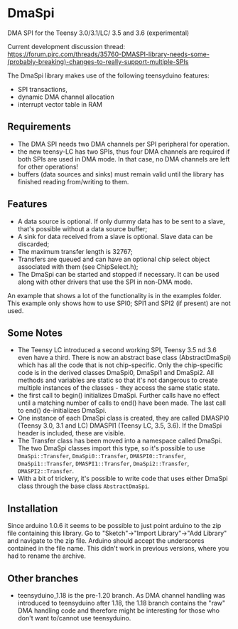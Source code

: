 DmaSpi
======

DMA SPI for the Teensy 3.0/3.1/LC/ 3.5 and 3.6 (experimental)

Current development discussion thread: https://forum.pjrc.com/threads/35760-DMASPI-library-needs-some-(probably-breaking)-changes-to-really-support-multiple-SPIs

The DmaSpi library makes use of the following teensyduino features:
- SPI transactions,
- dynamic DMA channel allocation
- interrupt vector table in RAM

Requirements
--
- The DMA SPI needs two DMA channels per SPI peripheral for operation.
- the new teensy-LC has two SPIs, thus four DMA channels are required if both SPIs are used in DMA mode.
  In that case, no DMA channels are left for other operations!
- buffers (data sources and sinks) must remain valid until the library has finished reading from/writing to them.

Features
--
- A data source is optional.
  If only dummy data has to be sent to a slave, that's possible without a data source buffer;
- A sink for data received from a slave is optional.
  Slave data can be discarded;
- The maximum transfer length is 32767;
- Transfers are queued and can have an optional chip select object associated with them (see ChipSelect.h);
- The DmaSpi can be started and stopped if necessary.
  It can be used along with other drivers that use the SPI in non-DMA mode.

An example that shows a lot of the functionality is in the examples folder. This example only shows how to use SPI0; SPI1 and SPI2 (if present) are not used.

Some Notes
--
- The Teensy LC introduced a second working SPI, Teensy 3.5 nd 3.6 even have a third. There is now an abstract base class (AbstractDmaSpi) which has all the code that is not
  chip-specific. Only the chip-specific code is in the derived classes DmaSpi0, DmaSpi1 and DmaSpi2. All methods and variables are static so that
  it's not dangerous to create multiple instances of the classes - they access the same static state.
- the first call to begin() initializes DmaSpi. Further calls have no effect until a matching number of calls to end()
  have been made. The last call to end() de-initializes DmaSpi.
- One instance of each DmaSpi class is created, they are called DMASPI0 (Teensy 3.0, 3.1 and LC)
  DMASPI1 (Teensy LC, 3.5, 3.6). If the DmaSpi header is included, these are visible.
- The Transfer class has been moved into a namespace called DmaSpi. The two DmaSpi classes import this type, so it's possible to use
  `DmaSpi::Transfer`, `DmaSpi0::Transfer`, `DMASPI0::Transfer`, `DmaSpi1::Transfer`, `DMASPI1::Transfer`, `DmaSpi2::Transfer`, `DMASPI2::Transfer`.
- With a bit of trickery, it's possible to write code that uses either DmaSpi class through the base class `AbstractDmaSpi`.

Installation
--
Since arduino 1.0.6 it seems to be possible to just point arduino to the zip file containing this library.
Go to "Sketch"->"Import Library"->"Add Library" and navigate to the zip file.
Arduino should accept the underscores contained in the file name. This didn't work in previous versions, where you
had to rename the archive.

Other branches
--
- teensyduino_1.18 is the pre-1.20 branch. As DMA channel handling was introduced to teensyduino after 1.18,
  the 1.18 branch contains the "raw" DMA handling code
  and therefore might be interesting for those who don't want to/cannot use teensyduino.

